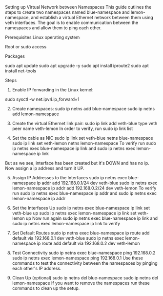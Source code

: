 Setting up Virtual Network between Namespaces
This guide outlines the steps to create two namespaces named blue-namespace and lemon-namespace, and establish a virtual Ethernet network between them using veth interfaces. The goal is to enable communication between the namespaces and allow them to ping each other.

Prerequisites
Linux operating system

Root or sudo access

Packages

sudo apt update
sudo apt upgrade -y
sudo apt install iproute2
sudo apt install net-tools

Steps
1. Enable IP forwarding in the Linux kernel:

sudo sysctl -w net.ipv4.ip_forward=1

2. Create namespaces:
sudo ip netns add blue-namespace
sudo ip netns add lemon-namespace

3. Create the virtual Ethernet link pair:
sudo ip link add veth-blue type veth peer name veth-lemon
In order to verify, run sudo ip link list

4. Set the cable as NIC
sudo ip link set veth-blue netns blue-namespace
sudo ip link set veth-lemon netns lemon-namespace
To verify run sudo ip netns exec blue-namespace ip link and sudo ip netns exec lemon-namespace ip link

But as we see, interface has been created but it's DOWN and has no ip. Now assign a ip address and turn it UP.

5. Assign IP Addresses to the Interfaces
sudo ip netns exec blue-namespace ip addr add 192.168.0.1/24 dev veth-blue
sudo ip netns exec lemon-namespace ip addr add 192.168.0.2/24 dev veth-lemon
To verify run sudo ip netns exec blue-namespace ip addr and sudo ip netns exec lemon-namespace ip addr

6. Set the Interfaces Up
sudo ip netns exec blue-namespace ip link set veth-blue up
sudo ip netns exec lemon-namespace ip link set veth-lemon up
Now run again sudo ip netns exec blue-namespace ip link and sudo ip netns exec lemon-namespace ip link to verify

7. Set Default Routes
sudo ip netns exec blue-namespace ip route add default via 192.168.0.1 dev veth-blue
sudo ip netns exec lemon-namespace ip route add default via 192.168.0.2 dev veth-lemon

8. Test Connectivity
sudo ip netns exec blue-namespace ping 192.168.0.2
sudo ip netns exec lemon-namespace ping 192.168.0.1
Use these commands to test the connectivity between the namespaces by pinging each other's IP address.

9. Clean Up (optional)
sudo ip netns del blue-namespace
sudo ip netns del lemon-namespace
If you want to remove the namespaces run these commands to clean up the setup.